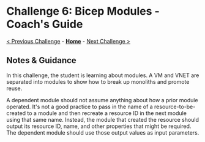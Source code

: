 # Challenge 6: Bicep Modules - Coach's Guide

[< Previous Challenge](./Solution-05.md) - **[Home](./README.md)** - [Next Challenge >](./Solution-07.md)

## Notes & Guidance

In this challenge, the student is learning about modules.  A VM and VNET are separated into modules to show how to break up monoliths and promote reuse.

A dependent module should not assume anything about how a prior module operated. It's not a good practice to pass in the name of a resource-to-be-created to a module and then recreate a resource ID in the next module using that same name. Instead, the module that created the resource should output its resource ID, name, and other properties that might be required. The dependent module should use those output values as input parameters. 



